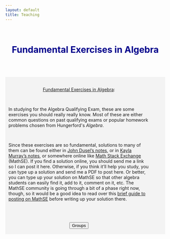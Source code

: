 ```yaml
---
layout: default
title: Teaching
---
```


<!-- Allows for LaTeX writing -->
<script type="text/javascript" async
	src="https://cdnjs.cloudflare.com/ajax/libs/mathjax/2.7.1/MathJax.js?
	config=TeX-AMS-MML_HTMLorMML">
</script>
<script>
	function showDiv(myVar) {
		var x = document.getElementById(myVar);
		if (x.style.display === "none") {
			x.style.display = "block";
		} else {
			x.style.display = "none";
		}
	}
</script>





<br>
<h1 align=center style="color:darkblue">Fundamental Exercises in Algebra</h1>
<br>
<br>


<br>
<div style="background-color: #f3f3f3; ">
	<br/>
	<style>
		table, th, td { border: 1px solid black; border-collapse: collapse; background: #ffffff; margin-top: 50px; margin-bottom:50px; }
		th, td { padding: 10px; }
	</style>
	<div align=center style="margin-left:10px; margin-right:50px;">
		<p><u>Fundamental Exercises in Algebra</u>:</p><br>
		<div align=left>
			<p>In studying for the Algebra Qualifying Exam, these are some exercises you should really really know. Most of these are either common questions on past qualifying exams or popular homework problems chosen from Hungerford's <i>Algebra</i>.</p>
			<br>
			<p>Since these exercises are so fundamental, solutions to many of them can be found either in <a href="">John Dusel’s notes</a>, or in <a href="">Kayla Murray’s notes</a>, or somewhere online like <a href="">Math Stack Exchange</a> (MathSE). If you find a solution online, you should send me a link so I can post it here. Otherwise, if you think it’ll help you study, you can type up a solution and send me a PDF to post here. Or better, you can type up your solution on MathSE so that other algebra students can easily find it, add to it, comment on it, etc. The MathSE community is going through a bit of a phase right now, though, so it would be a good idea to read over this <a href="">brief guide to posting on MathSE</a> before writing up your solution there.</p>
			<br>
		</div>
		<br>
		<br>
		<input type="button" name="answer" value="Groups" onclick="showDiv('AlgGroups')" />
		<div id="AlgGroups" align=left style="display:none; margin-left:40px;" class="answer_list" >
			<h3>Group Theory</h3>
			<br>
			<ol style="list-style-position: inside; margin-left:30px;">
				<li>Suppose that \(G\) has a subgroup \(H\) of finite index. Prove that the number of left cosets of \(H\) in \(G\) is the same as the number of right cosets.</li><br>
				<li>Consider a finite group \(G\) and \(N \triangleleft G\).
					<ol type="a" style="list-style-position: inside; margin-left:30px;">
						<li>For \(g∈G\), prove that the order of \(gN\) in \(G/N\) divides the order of \(g\) in \(G\).</li>
						<li>For a subgroup \(H\) of \(G\), prove that if \(|H|\) and \([G:N]\) are relatively prime, then \(H\) is a subgroup of \(N\).</li>
						<li>Prove that if \(|N|\) and \([G:N]\) are relatively prime, then \(N\) is the only subgroup of \(G\) with order \(|N|\).</li>
					</ol>
				</li><br>
				<li>Prove that a subgroup of index two must be normal.</li><br>
				<li>Can you find examples of a groups \(K\), \(H\), and \(G\) such that \(H \triangleleft G\) and \(K \triangleleft H\), but \(K\) is not normal in \(G\)?</li><br>
				<li>What's a finite group G with normal subgroups A and B such that
				<ol type="a" style="list-style-position: inside; margin-left:30px;">
						<li>\(A \cong B\) but \(G/A \ncong G/B\)?</li>
						<li>\(A \ncong B\) but \(G/A \cong G/B\)?</li>
					</ol>
				</li><br>
				<li>Prove that every (nontrivial) subgroup of \(\mathbb{Z}\) is cyclic.</li><br>
				<li>Let \(G\) be an abelian group, and let \(H\) be a subgroup of \(G\). Prove that if there is a homomorphism \( \varphi : G \to H\) such that \(\varphi\) restricted to \(H\) is the identity, then \(G \cong H \times \ker\varphi\).</li><br>
				<li>Suppose that \(\sigma \in S_n\) is given in cyclic notation as \((i_1 i_2 \cdots i_m)\). For \(\tau \in S_n\) prove that \(\tau\sigma\tau^{-1} = (\tau(i_1)\tau(i_2) \cdots \tau(i_m))\).</li><br>
				<li>An element of \(S_n\) may be written as a product of transpositions. Among all such ways of writing an element as a product of transpositions, there is a minimal number of transpositions necessary to write that element. For any \(n\), what is the maximum number over all elements of \(S_n\) of this minimal number of transpositions that you need to write that element?</li><br>
				<li>For a finitely generated abelian group \(G\), recall the definition of the <i>invariant factors</i> of \(G\) and of the <i>elementary divisors</i> of \(G\). For an abelian group of the following orders, write down every possibility for its list of invariant factors and elementary divisors.\[165 \quad 180 \quad 128\]</li><br>
				<li>Prove that if \(G\) is a finite noncyclic abelian group, then \(Aut(G)\) is not abelian.</li><br>
				<li>For a group \(G\) acting on a set \(X\), for an element \(x \in X\) recall the definition of the <i>orbit</i> of \(x\), denoted \(G.x\), and of the <i>stabilizer</i> of \(x\), denoted \(G_x\). Prove that \(|G.x| = [G:G_x]\).</li><br>
				<li>What is the definition of an inner automorphism of a group? Prove that the group of inner automorphisms of a group \(G\) form a normal subgroup of \(Aut(G)\). Furthermore prove that the group of inner automorphisms is isomorphic to \(G/Z(G)\), where \(Z(G)\) denotes the center of \(G\).</li><br>
				<li>Prove that if a group contains an element of order greater than two, then it must have a nontrivial automorphism.</li><br>
				<li>Prove that \(G/Z(G)\) is cyclic if and only if \(G\) is abelian.</li><br>
				<li>Related to the previous question, prove that \(Aut(G)\) being cyclic means \(G\) is abelian. What's an example of an abelian group with non-cyclic automorphism group? (<a href="https://math.stackexchange.com/questions/33254/showing-that-a-cyclic-automorphism-group-makes-a-finite-group-abelian">MathSE</a>)</li><br>
				<li>For a group \(G\) and a subgroup \(H\) of \(G\) of finite index, prove that there must exist a normal subgroup \(N\) of \(G\) contained in \(H\) that also has finite index. (<a href="https://math.stackexchange.com/questions/88719/a-group-g-with-a-subgroup-h-of-index-n-has-a-normal-subgroup-k-subset-h">MathSE</a>)</li><br>
				<li>A variation on the previous exercise: If \(G\) is a finite simple group with a subgroup \(H\) of index \(n\), show that \(G\) is isomorphic to a subgroup of \(S_n\).</li><br>
				<li>For a finite group \(G\) with subgroup \(H\) of index \(p\), if \(p\) is the smallest prime divisor of \(|G|\), then \(H\) must be normal in \(G\). (<a href="https://math.stackexchange.com/questions/164244/normal-subgroup-of-prime-index">MathSE</a>)</li><br>
				<li>Prove that a finite \(p\)-group has nontrivial center.</li><br>
				<li>Prove that if \(|G|=p^n\) for some prime integer \(p\), then \(Z(G)\) is nontrivial.</li><br>
				<li>Prove that for a normal Sylow \(p\)-subgroup \(P\) of a finite group \(G\), and an endomorphism \(\phi\) of \(G\), that \(\phi(P)\) is a subgroup of \(P\). Is this true if \(G\) is infinite?</li><br>
				<li>Prove that if \(|G| = p^2\) for some prime integer \(p\), then \(G\) is abelian.</li><br>
				<li>Suppose that \(p\) and \(q\) are prime integers such that \(p > q\). Prove that if \(|G|=p^n q\), then \(G\) cannot be simple.</li><br>
				<li>Show that a group of any of the following orders cannot be simple. (<a href="https://math.stackexchange.com/questions/280657/non-abelian-simple-group-of-order-120">MathSE</a>)\[105 \quad 120 \quad 200 \quad 250\]</li><br>
				<li>For a group \(G\), what is the definition of its commutator subgroup? Denote the commutator subgroup as \(G'\). Prove that \(G'\) is normal in \(G\), and show that for any abelian group \(A\), a homomorphism \(G \to A\) must factor through the quotient \(G/G'\).</li><br>
				<li>Recall what it means for a group to be <i>nilpotent</i> and what it means for a group to be <i>solvable</i>. Prove that a nilpotent group is solvable. (See Hungerford Chapter II, Section 7, Exercises 3 and 4 for an different characterizations of solvability and nilpotency that make this proof easier.)</li><br>
				<li>Prove that every subgroup and every homomorphic image of a solvable group is solvable.</li><br>
				<li>If \(N\) is normal in \(G\) and both \(N\) and \(G/N\) are solvable, prove that \(G\) is solvable too.</li><br>
			</ol>
			<br>
			<br>
		</div>
	</div>
	<br>
</div>

